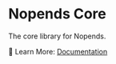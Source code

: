 # Nopends Core

The core library for Nopends.

📘 Learn More: [Documentation](https://docs.nopends.com)
